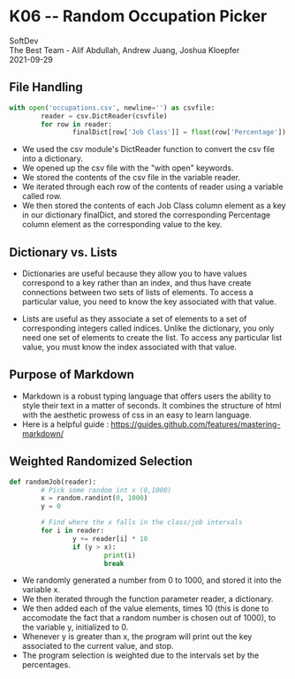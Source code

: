 # K06 -- Random Occupation Picker
SoftDev </br>
The Best Team - Alif Abdullah, Andrew Juang, Joshua Kloepfer </br>
2021-09-29 </br>

## File Handling
```python
with open('occupations.csv', newline='') as csvfile:
        reader = csv.DictReader(csvfile)
        for row in reader:
                finalDict[row['Job Class']] = float(row['Percentage'])
```
- We used the csv module's DictReader function to convert the csv file into a dictionary. 
- We opened up the csv file with the "with open" keywords. 
- We stored the contents of the csv file in the variable reader. 
- We iterated through each row of the contents of reader using a variable called row. 
- We then stored the contents of each Job Class column element as a key in our dictionary finalDict, and stored the corresponding Percentage column element as the corresponding value to the key.

## Dictionary vs. Lists
- Dictionaries are useful because they allow you to have values correspond to a key rather than an index, and thus have create connections between two sets of lists of elements. To access a particular value, you need to know the key associated with that value. 

- Lists are useful as they associate a set of elements to a set of corresponding integers called indices. Unlike the dictionary, you only need one set of elements to create the list. To access any particular list value, you must know the index associated with that value.

## Purpose of Markdown
- Markdown is a robust typing language that offers users the ability to style their text in a matter of seconds. It combines the structure of html with the aesthetic prowess of css in an easy to learn language.
- Here is a helpful guide : https://guides.github.com/features/mastering-markdown/

## Weighted Randomized Selection
```python
def randomJob(reader):
        # Pick some random int x (0,1000)
        x = random.randint(0, 1000)
        y = 0

        # Find where the x falls in the class/job intervals
        for i in reader:
                y += reader[i] * 10
                if (y > x):
                        print(i)
                        break
```
- We randomly generated a number from 0 to 1000, and stored it into the variable x.
- We then iterated through the function parameter reader, a dictionary. 
- We then added each of the value elements, times 10 (this is done to accomodate the fact that a random number is chosen out of 1000), to the variable y, initialized to 0. 
- Whenever y is greater than x, the program will print out the key associated to the current value, and stop. 
- The program selection is weighted due to the intervals set by the percentages.
